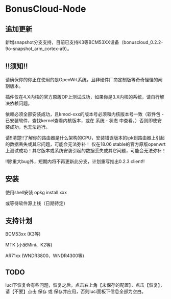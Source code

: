 # BonusCloud-Node

## 追加更新

新增snapshot分支支持，目前已支持K3等BCM53XX设备（bonuscloud_0.2.2-9o-snapshot_arm_cortex-a9）。

## !!须知!!

请确保你的你正在使用的是OpenWrt系统，且非硬件厂商定制版等奇奇怪怪的阉割版本。

插件仅在4.X内核的官方原版OP上测试成功，如果你是3.X内核的系统，请自行解决依赖问题。

依赖必须全部安装成功，且kmod-xxx的版本号必须和内核版本号一致（软件包 - 已安装软件，查找kernel查看内核版本，或在 系统 - 状态 中查看。）否则即使安装成功，也无法运行。

请!!清楚!!了解你的路由器是什么架构的CPU，安装错误版本的ipk到路由器上引起的数据丢失或其它问题，可能会无法弥补！
仅在18.06 stable的官方原版openwrt上测试成功！其它版本或系统安装引起的数据丢失或其它问题，可能会无法弥补！

!!除重大bug外，短期内将不再更新此分支，计划重写推出0.2.3 client!!

## 安装

使用shell安装 opkg install xxx

或等待软件源上线（日期待定）

## 支持计划

BCM53xx (K3等)

MTK (小米Mini、K2等)

AR71xx (WNDR3800、WNDR4300等)

## TODO

luci下恢复会有些问题，恢复之后，点击右上角【未保存的配置】，点击【恢复】，请【不要】点击 保存 或 保存并应用，否则luci面板下信息全部为空白。
